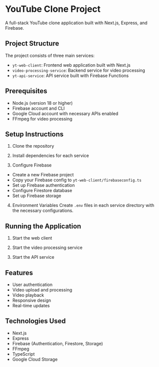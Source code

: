 # YouTube Clone Project

A full-stack YouTube clone application built with Next.js, Express, and Firebase.

## Project Structure

The project consists of three main services:
- `yt-web-client`: Frontend web application built with Next.js
- `video-processing-service`: Backend service for video processing
- `yt-api-service`: API service built with Firebase Functions

## Prerequisites

- Node.js (version 18 or higher)
- Firebase account and CLI
- Google Cloud account with necessary APIs enabled
- FFmpeg for video processing

## Setup Instructions

1. Clone the repository
2. Install dependencies for each service

3. Configure Firebase
- Create a new Firebase project
- Copy your Firebase config to `yt-web-client/firebaseconfig.ts`
- Set up Firebase authentication
- Configure Firestore database
- Set up Firebase storage

4. Environment Variables
Create `.env` files in each service directory with the necessary configurations.

## Running the Application

1. Start the web client

2. Start the video processing service

3. Start the API service


## Features

- User authentication
- Video upload and processing
- Video playback
- Responsive design
- Real-time updates

## Technologies Used

- Next.js
- Express
- Firebase (Authentication, Firestore, Storage)
- FFmpeg
- TypeScript
- Google Cloud Storage
